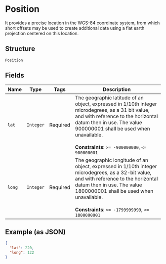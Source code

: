 
# Position

It provides a precise location in the WGS-84 coordinate system, from which short offsets may be used to create additional data using a flat earth projection centered on this location.

## Structure

`Position`

## Fields

| Name | Type | Tags | Description |
|  --- | --- | --- | --- |
| `lat` | `Integer` | Required | The geographic latitude of an object, expressed in 1/10th integer microdegrees, as a 31 bit value, and with reference to the horizontal datum then in use. The value 900000001 shall be used when unavailable.<br><br>**Constraints**: `>= -900000000`, `<= 900000001` |
| `long` | `Integer` | Required | The geographic longitude of an object, expressed in 1/10th integer microdegrees, as a 32-bit value, and with reference to the horizontal datum then in use. The value 1800000001 shall be used when unavailable.<br><br>**Constraints**: `>= -1799999999`, `<= 1800000001` |

## Example (as JSON)

```json
{
  "lat": 220,
  "long": 122
}
```

